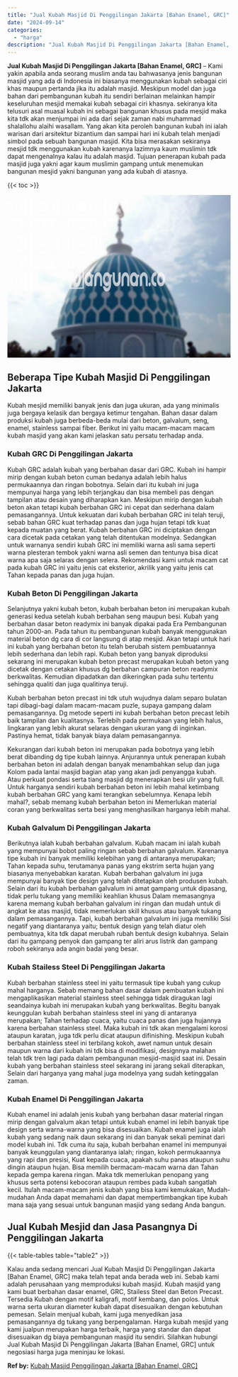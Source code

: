 ```yaml
---
title: "Jual Kubah Masjid Di Penggilingan Jakarta [Bahan Enamel, GRC]"
date: "2024-09-14"
categories: 
  - "harga"
description: "Jual Kubah Masjid Di Penggilingan Jakarta [Bahan Enamel, GRC]. Kalau anda sedang mencari Jual Kubah Masjid Di Penggilingan Jakarta [Bahan Enamel, GRC] maka..."
---
```


**Jual Kubah Masjid Di Penggilingan Jakarta \[Bahan Enamel, GRC\]** – Kami yakin apabila anda seorang muslim anda tau bahwasanya jenis bangunan masjid yang ada di Indonesia ini biasanya menggunakan kubah sebagai ciri khas maupun pertanda jika itu adalah masjid. Meskipun model dan juga bahan dari pembangunan kubah itu sendiri berlainan melainkan hampir keseluruhan mesjid memakai kubah sebagai ciri khasnya. sekiranya kita telusuri asal muasal kubah ini sebagai bangunan khusus pada mesjid maka kita tdk akan menjumpai ini ada dari sejak zaman nabi muhammad shalallohu alaihi wasallam. Yang akan kita peroleh bangunan kubah ini ialah warisan dari arsitektur bizantium dan sampai hari ini kubah telah menjadi simbol pada sebuah bangunan masjid. Kita bisa merasakan sekiranya mesjid tdk menggunakan kubah karenanya lazimnya kaum muslimin tdk dapat mengenalnya kalau itu adalah masjid. Tujuan penerapan kubah pada masjid juga yakni agar kaum muslimin gampang untuk menemukan bangunan mesjid yakni bangunan yang ada kubah di atasnya.

{{< toc >}}

![Jual Kubah Masjid Di Penggilingan Jakarta [Bahan Enamel, GRC]](/images/jual-kubah-masjid-44.png)

## Beberapa Tipe Kubah Masjid Di Penggilingan Jakarta

Kubah mesjid memiliki banyak jenis dan juga ukuran, ada yang minimalis juga bergaya kelasik dan bergaya ketimur tengahan. Bahan dasar dalam produksi kubah juga berbeda-beda mulai dari beton, galvalum, seng, enamel, stainless sampai fiber. Berikut ini yaitu macam-macam macam kubah masjid yang akan kami jelaskan satu persatu terhadap anda.

### Kubah GRC Di Penggilingan Jakarta

Kubah GRC adalah kubah yang berbahan dasar dari GRC. Kubah ini hampir mirip dengan kubah beton cuman bedanya adalah lebih halus permukaannya dan ringan bobotnya. Selain dari itu kubah ini juga mempunyai harga yang lebih terjangkau dan bisa membeli pas dengan tampilan atau desain yang diharapkan kan. Meskipun mirip dengan kubah beton akan tetapi kubah berbahan GRC ini cepat dan sederhana dalam pemasangannya. Untuk kekuatan dari kubah berbahan GRC ini telah teruji, sebab bahan GRC kuat terhadap panas dan juga hujan tetapi tdk kuat kepada muatan yang berat. Kubah berbahan GRC ini diciptakan dengan cara dicetak pada cetakan yang telah ditentukan modelnya. Sedangkan untuk warnanya sendiri kubah GRC ini memiliki warna asli sama seperti warna plesteran tembok yakni warna asli semen dan tentunya bisa dicat warna apa saja selaras dengan selera. Rekomendasi kami untuk macam cat pada kubah GRC ini yaitu jenis cat eksterior, akrilik yang yaitu jenis cat Tahan kepada panas dan juga hujan.

### Kubah Beton Di Penggilingan Jakarta

Selanjutnya yakni kubah beton, kubah berbahan beton ini merupakan kubah generasi kedua setelah kubah berbahan seng maupun besi. Kubah yang berbahan dasar beton readymix ini banyak dipakai pada Era Pembangunan tahun 2000-an. Pada tahun itu pembangunan kubah banyak menggunakan material beton dg cara di cor langsung di atap mesjid. Akan tetapi untuk hari ini kubah yang berbahan beton itu telah berubah sistem pembuatannya lebih sederhana dan lebih rapi. Kubah beton yang banyak diproduksi sekarang ini merupakan kubah beton precast merupakan kubah beton yang dicetak dengan cetakan khusus dg berbahan campuran beton readymix berkwalitas. Kemudian dipadatkan dan dikeringkan pada suhu tertentu sehingga qualiti dan juga qualitinya teruji.

Kubah berbahan beton precast ini tdk utuh wujudnya dalam separo bulatan tapi dibagi-bagi dalam macam-macam puzle, supaya gampang dalam pemasangannya. Dg metode seperti ini kubah berbahan beton precast lebih baik tampilan dan kualitasnya. Terlebih pada permukaan yang lebih halus, lingkaran yang lebih akurat selaras dengan ukuran yang di inginkan. Pastinya hemat, tidak banyak biaya dalam pemasangannya.

Kekurangan dari kubah beton ini merupakan pada bobotnya yang lebih berat dibanding dg tipe kubah lainnya. Anjurannya untuk penerapan kubah berbahan beton ini adalah dengan banyak menambahkan selup dan juga Kolom pada lantai masjid bagian atap yang akan jadi penyangga kubah. Atau perkuat pondasi serta tiang masjid dg menerapkan besi ulir yang full. Untuk harganya sendiri kubah berbahan beton ini lebih mahal ketimbang kubah berbahan GRC yang kami terangkan sebelumnya. Kenapa lebih mahal?, sebab memang kubah berbahan beton ini Memerlukan material coran yang berkwalitas serta besi yang menghasilkan harganya lebih mahal.

### Kubah Galvalum Di Penggilingan Jakarta

Berikutnya ialah kubah berbahan galvalum. Kubah macam ini ialah kubah yang mempunyai bobot paling ringan sebab berbahan galvalum. Karenanya tipe kubah ini banyak memiliki kelebihan yang di antaranya merupakan; Tahan kepada suhu, terutamanya panas yang ekstrim serta hujan yang biasanya menyebabkan karatan. Kubah berbahan galvalum ini juga mempunyai banyak tipe design yang telah ditetapkan oleh produsen kubah. Selain dari itu kubah berbahan galvalum ini amat gampang untuk dipasang, tidak perlu tukang yang memiliki keahlian khusus Dalam memasangnya karena memang kubah berbahan galvalum ini ringan dan mudah untuk di angkat ke atas masjid, tidak memerlukan skill khusus atau banyak tukang dalam pemasangannya. Tapi, kubah berbahan galvalum ini juga memiliki Sisi negatif yang diantaranya yaitu; bentuk design yang telah diatur oleh pembuatnya, kita tdk dapat merubah rubah bentuk design kubahnya. Selain dari itu gampang penyok dan gampang ter aliri arus listrik dan gampang roboh sekiranya ada angin badai yang besar.

### Kubah Stailess Steel Di Penggilingan Jakarta

Kubah berbahan stainless steel ini yaitu termasuk tipe kubah yang cukup mahal harganya. Sebab memang bahan dasar dalam pembuatan kubah ini mengaplikasikan material stainless steel sehingga tidak diragukan lagi seandainya kubah ini merupakan kubah yang berkwalitas. Begitu banyak keunggulan kubah berbahan stainless steel ini yang di antaranya merupakan; Tahan terhadap cuaca, yaitu cuaca panas dan juga hujannya karena berbahan stainless steel. Maka kubah ini tdk akan mengalami korosi ataupun karatan, juga tdk perlu dicat ataupun difinishing. Meskipun kubah berbahan stainless steel ini terbilang kokoh, awet namun untuk desain maupun warna dari kubah ini tdk bisa di modifikasi, designnya malahan telah tdk tren lagi pada dalam pembangunan mesjid-masjid saat ini. Desain kubah yang berbahan stainless steel sekarang ini jarang sekali diterapkan, Selain dari harganya yang mahal juga modelnya yang sudah ketinggalan zaman.

### Kubah Enamel Di Penggilingan Jakarta

Kubah enamel ini adalah jenis kubah yang berbahan dasar material ringan mirip dengan galvalum akan tetapi untuk kubah enamel ini lebih banyak tipe design serta warna-warna yang bisa disesuaikan. Kubah enamel juga ialah kubah yang sedang naik daun sekarang ini dan banyak sekali peminat dari model kubah ini. Tdk cuma itu saja, kubah berbahan enamel ini mempunyai banyak keunggulan yang diantaranya ialah; ringan, kokoh permukaannya yang rapi dan presisi, Kuat kepada cuaca, apakah suhu panas ataupun suhu dingin ataupun hujan. Bisa memilih bermacam-macam warna dan Tahan kepada gempa karena ringan. Maka tdk memerlukan penopang yang khusus serta potensi kebocoran ataupun rembes pada kubah sangatlah kecil. Itulah macam-macam jenis kubah yang bisa kami kemukakan, Mudah-mudahan Anda dapat memahami dan dapat mempertimbangkan tipe kubah mana saja yang sesuai untuk bangunan masjid yang sedang Anda bangun.

## Jual Kubah Mesjid dan Jasa Pasangnya Di Penggilingan Jakarta

{{< table-tables table="table2" >}}

Kalau anda sedang mencari Jual Kubah Masjid Di Penggilingan Jakarta \[Bahan Enamel, GRC\] maka telah tepat anda berada web ini. Sebab kami adalah perusahaan yang memproduksi kubah masjid. Kubah masjid yang kami buat berbahan dasar enamel, GRC, Stailess Steel dan Beton Precast. Tersedia Kubah dengan motif kaligrafi, motif kembang, dan polos. Untuk warna serta ukuran diameter kubah dapat disesuaikan dengan kebutuhan pemesan. Selain menjual kubah, kami juga menyedikan jasa pemasangannya dg tukang yang berpengalaman. Harga kubah mesjid yang kami jualpun merupakan harga terbaik, harga yang standar dan dapat disesuaikan dg biaya pembangunan masjid itu sendiri. Silahkan hubungi Jual Kubah Masjid Di Penggilingan Jakarta \[Bahan Enamel, GRC\] untuk negosiasi harga juga meninjau ke lokasi.

**Ref by:** [Kubah Masjid Penggilingan Jakarta [Bahan Enamel, GRC]](https://id.wikipedia.org/wiki/Kubah)
